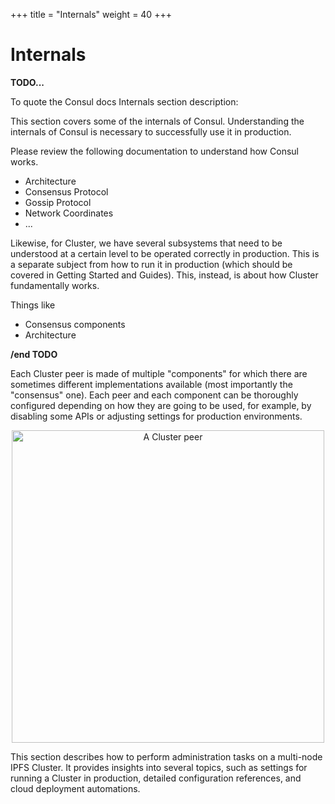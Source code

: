 +++
title = "Internals"
weight = 40
+++

# Internals

**TODO...**

To quote the Consul docs Internals section description:

This section covers some of the internals of Consul. Understanding the internals of Consul is necessary to successfully use it in production.

Please review the following documentation to understand how Consul works.

- Architecture
- Consensus Protocol
- Gossip Protocol
- Network Coordinates
- ...

Likewise, for Cluster, we have several subsystems that need to be understood at a certain level to be operated correctly in production. This is a separate subject from how to run it in production (which should be covered in Getting Started and Guides). This, instead, is about how Cluster fundamentally works.

Things like

- Consensus components
- Architecture

**/end TODO**


Each Cluster peer is made of multiple "components" for which there are sometimes different implementations available (most importantly the "consensus" one). Each peer and each component can be thoroughly configured depending on how they are going to be used, for example, by disabling some APIs or adjusting settings for production environments.

<center><img alt="A Cluster peer" title="A Cluster peer" src="/cluster/diagrams/png/peer.png" width="500px" /></center>

This section describes how to perform administration tasks on a multi-node IPFS Cluster. It provides insights into several topics, such as settings for running a Cluster in production, detailed configuration references, and cloud deployment automations.
